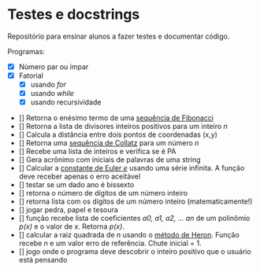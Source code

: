 # Testes e docstrings

Repositório para ensinar alunos a fazer testes e documentar código.

Programas:

- [x] Número par ou ímpar
- [x] Fatorial
    - [x] usando *for*
    - [x] usando *while*
    - [x] usando recursividade
- [] Retorna o enésimo termo de uma [sequência de Fibonacci](https://en.wikipedia.org/wiki/Fibonacci_number)
- [] Retorna a lista de divisores inteiros positivos para um inteiro *n*
- [] Calcula a distância entre dois pontos de coordenadas (x,y)
- [] Retorna uma [sequência de Collatz](https://en.wikipedia.org/wiki/Collatz_conjecture)
para um número *n*
- [] Recebe uma lista de inteiros e verifica se é PA
- [] Gera acrônimo com iniciais de palavras de uma string
- [] Calcular a [constante de Euler *e*](https://en.wikipedia.org/wiki/E_(mathematical_constant))
usando uma série infinita. A função deve receber apenas o erro aceitável
- [] testar se um dado ano é bissexto
- [] retorna o número de dígitos de um número inteiro
- [] retorna lista com os dígitos de um número inteiro (matematicamente!)
- [] jogar pedra, papel e tesoura
- [] função recebe lista de coeficientes *a0, a1, a2, ... an* de um polinômio *p(x)* e o valor de *x*. Retorna *p(x)*.
- [] calcular a raiz quadrada de *n* usando o [método de Heron](https://en.wikipedia.org/wiki/Methods_of_computing_square_roots#Babylonian_method).
 Função recebe *n* e um valor erro de referência. Chute inicial = 1.
- [] jogo onde o programa deve descobrir o inteiro positivo que o usuário está
pensando